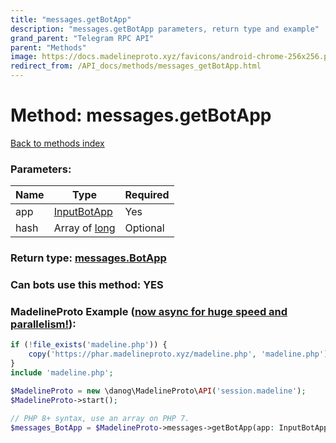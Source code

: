 ```yaml
---
title: "messages.getBotApp"
description: "messages.getBotApp parameters, return type and example"
grand_parent: "Telegram RPC API"
parent: "Methods"
image: https://docs.madelineproto.xyz/favicons/android-chrome-256x256.png
redirect_from: /API_docs/methods/messages_getBotApp.html
---
```

# Method: messages.getBotApp
[Back to methods index](index.html)



### Parameters:

| Name     |    Type       | Required |
|----------|---------------|----------|
|app|[InputBotApp](/API_docs/types/InputBotApp.html) | Yes|
|hash|Array of [long](/API_docs/types/long.html) | Optional|


### Return type: [messages.BotApp](/API_docs/types/messages.BotApp.html)

### Can bots use this method: **YES**


### MadelineProto Example ([now async for huge speed and parallelism!](https://docs.madelineproto.xyz/docs/ASYNC.html)):


```php
if (!file_exists('madeline.php')) {
    copy('https://phar.madelineproto.xyz/madeline.php', 'madeline.php');
}
include 'madeline.php';

$MadelineProto = new \danog\MadelineProto\API('session.madeline');
$MadelineProto->start();

// PHP 8+ syntax, use an array on PHP 7.
$messages_BotApp = $MadelineProto->messages->getBotApp(app: InputBotApp, hash: [long, long], );
```

